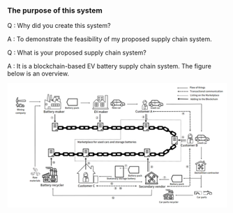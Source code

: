 ### The purpose of this system

Q : Why did you create this system?

A : To demonstrate the feasibility of my proposed supply chain system.

Q : What is your proposed supply chain system?

A : It is a blockchain-based EV battery supply chain system. The figure below is an overview.

<img src="./images/bsc-overview.png" width="">
